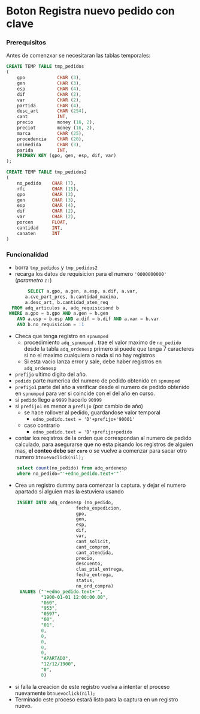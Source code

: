 # Boton  Registra nuevo pedido con clave  
### Prerequisitos
 Antes de comenzxar se necesitaran las tablas temporales:
```sql
CREATE TEMP TABLE tmp_pedidos
(
    gpo            CHAR (3),
    gen            CHAR (3),
    esp            CHAR (4),
    dif            CHAR (2),
    var            CHAR (2),
    partida        CHAR (4),
    desc_art       CHAR (254),
    cant           INT,
    precio         money (16, 2),
    preciot        money (16, 2),
    marca          CHAR (25),
    procedencia    CHAR (20),
    unimedida      CHAR (3),
    parida         INT,
    PRIMARY KEY (gpo, gen, esp, dif, var)
);

CREATE TEMP TABLE tmp_pedidos2
(
    no_pedido    CHAR (7),
    rfc          CHAR (15),
    gpo          CHAR (3),
    gen          CHAR (3),
    esp          CHAR (4),
    dif          CHAR (2),
    var          CHAR (2),
    porcen       FLOAT,
    cantidad     INT,
    canaten      INT
)
```

### Funcionalidad
- borra `tmp_pedidos` y `tmp_pedidos2`
- recarga los datos de requisicion para el numero `'0000000000'` (*parametro `1:`*)
```sql
        SELECT a.gpo, a.gen, a.esp, a.dif, a.var,
       a.cve_part_pres, b.cantidad_maxima,
       a.desc_art, b.cantidad_aten_req
  FROM adq_articulos a, adq_requisiciond b
 WHERE a.gpo = b.gpo AND a.gen = b.gen 
    AND a.esp = b.esp AND a.dif = b.dif AND a.var = b.var 
    AND b.no_requisicion = :1
```  

- Checa que tenga registro en `spnumped`
    - procedimiento `adq_spnumped` . trae el valor maximo de `no_pedido` desde la tabla `adq_ordenesp` primero si puede que tenga 7 caracteres si no el maximo cualquiera o nada si no hay registros
    - Si esta vacio lanza error y sale, debe haber registros en `adq_ordenesp`
- `prefijo` ultimo digito del año.
- `pedido` parte numerica del numero de pedido obtenido en `spnumped`
- `prefijo1` parte del año a verificar desde el numero de pedido obtenido en `spnumped` para ver si coincide con el del año en curso.
- si `pedido` llego a `9999` hacerlo `90999`
- si `prefijo1` es menor a `prefijo` (por cambio de año)
    - se hace rollover al pedido, guardandose valor temporal
        - `edno_pedido.text = 'D'+prefijo+'90001'`
    - caso contrario
        - `edno_pedido.text = 'D'+prefijo+pedido`
- contar los reqistros de la orden que correspondan al numero de pedido calculado, para asegurarse que no esta pisando los registros de alguien mas, **el conteo debe ser `cero`** o se vuelve a comenzar para sacar otro numero ```btnuevoclick(nil);```
```sql
    select count(no_pedido) from adq_ordenesp
    where no_pedido="'+edno_pedido.text+'"´
```
- Crea un registro dummy para comenzar la captura. y dejar el numero apartado si alguien mas la estuviera usando
```sql
    INSERT INTO adq_ordenesp (no_pedido,
                          fecha_expedicion,
                          gpo,
                          gen,
                          esp,
                          dif,
                          var,
                          cant_solicit,
                          cant_comprom,
                          cant_atendida,
                          precio,
                          descuento,
                          clas_ptal_entrega,
                          fecha_entrega,
                          status,
                          no_ord_compra)
     VALUES ("'+edno_pedido.text+'",
             "1900-01-01 12:00:00.00",
             "060",
             "953",
             "0597",
             "00",
             "01",
             0,
             0,
             0,
             0,
             0,
             "APARTADO",
             "12/12/1900",
             "0",
             0)
```  
- si falla la creacion de este registro vuelva a intentar el proceso nuevamente ```btnuevoclick(nil);```
- Terminado este proceso estará listo para la captura en un registro nuevo.





